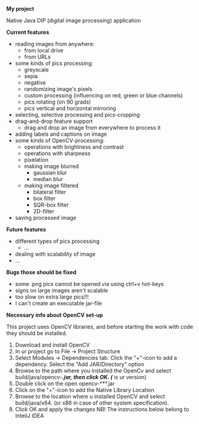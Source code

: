 **My project**

Native Java DIP (digital image processing) application

**Current features**

- reading images from anywhere:
    - from local drive
    - from URLs
- some kinds of pics processing:
    - greyscale
    - sepia
    - negative
    - randomizing image's pixels
    - custom processing (influencing on red, green or blue channels)
    - pics rotating (on 90 grads)
    - pics vertical and horizontal mirroring
- selecting, selective processing and pics-cropping
- drag-and-drop feature support
    - drag and drop an image from everywhere to process it 
- adding labels and captions on image
- some kinds of OpenCV-processing:
    - operations with brightness and contrast
    - operations with sharpness
    - pixelation
    - making image blurred
        - gaussian blur
        - median blur
    - making image filtered
        - bilateral filter
        - box filter
        - SQR-box filter
        - 2D-filter
- saving processed image

**Future features**

- different types of pics processing
    - ...
- dealing with scalability of image
- ...

**Bugs those should be fixed** 
- some .png pics cannot be opened via using ctrl+v hot-keys
- signs on large images aren't scalable
- too slow on extra large pics!!!
- I can't create an executable jar-file

**Necessary info about OpenCV set-up**
 
This project uses OpenCV libraries, and before starting the work with code they
should be installed. 
1. Download and install OpenCV
2. In ur project go to File -> Project Structure
3. Select Modules -> Dependencies tab. Click the "+"-icon
to add a dependency. Select the "Add JAR/Directory" option
4. Browse to the path where you installed the OpenCv and select
build/java/opencv-***.jar, then click OK. (*** is ur version)
5. Double click on the open opencv-***.jar
6. Click on the "+"-icon to add the Native Library Location
7. Browse to the location where u installed OpenCV and 
select build/java/x64. (or x86 in case of other system specification). 
8. Click OK and apply the changes
NB! The instructions below belong to InteliJ IDEA 
